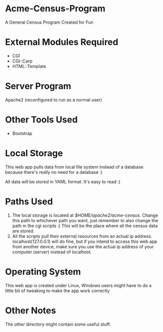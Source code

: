# Acme-Census-Program
A General Census Program Created for Fun

# External Modules Required
- CGI
- CGI::Carp
- HTML::Template

# Server Program
Apache2 (reconfigured to run as a normal user)

# Other Tools Used
- Bootstrap

# Local Storage
This web app pulls data from local file system instead of a database because there's really no need for a database :)

All data will be stored in YAML format. It's easy to read :)

# Paths Used
1. The local storage is located at *$HOME/apache2/acme-census*. Change this path to whichever path you want, just remember to also change the path in the cgi scripts :) This will be the place where all the census data are stored.
2. All the scripts pull their external resources from an actual ip address. localhost(127.0.0.1) will do fine, but if you intend to access this web app from another device, make sure you use the actual ip address of your computer (server) instead of localhost.

# Operating System
This web app is created under Linux, Windows users might have to do a little bit of tweaking to make the app work correctly

# Other Notes
The *other* directory might contain some useful stuff.
